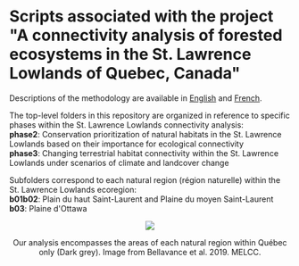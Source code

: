 # Scripts associated with the project "A connectivity analysis of forested ecosystems in the St. Lawrence Lowlands of Quebec, Canada"

Descriptions of the methodology are available in [English](https://quebio.ca/en/connectivity_report) and [French](https://quebio.ca/fr/rapport_connectivite).<br />

The top-level folders in this repository are organized in reference to specific phases within the St. Lawrence Lowlands connectivity analysis:<br />
**phase2**: Conservation prioritization of natural habitats in the St. Lawrence Lowlands based on their importance for ecological connectivity<br />
**phase3**: Changing terrestrial habitat connectivity within the St. Lawrence Lowlands under scenarios of climate and landcover change<br />

Subfolders correspond to each natural region (région naturelle) within the St. Lawrence Lowlands ecoregion:<br />
**b01b02**: Plain du haut Saint-Laurent and Plaine du moyen Saint-Laurent<br />
**b03**: Plaine d'Ottawa

<p align="center">
  <img src="https://i.imgur.com/2tjeLfl.png"/>
 </p>
<p align="center">Our analysis encompasses the areas of each natural region within Québec only (Dark grey). Image from Bellavance et al. 2019. MELCC.
   </p>
